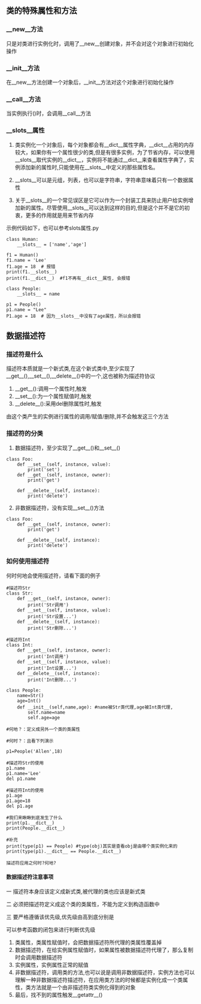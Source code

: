 ## 类的特殊属性和方法

### __new__方法
只是对类进行实例化时，调用了__new__创建对象，并不会对这个对象进行初始化操作

### __init__方法
在__new__方法创建一个对象后，__init__方法对这个对象进行初始化操作

### __call__方法

当实例执行()时，会调用__call__方法

### __slots__属性

1. 类实例化一个对象后，每个对象都会有__dict__属性字典，\_\_dict__占用的内存较大，如果你有一个属性很少的类,但是有很多实例，为了节省内存，可以使用__slots__取代实例的__dict__，实例将不能通过__dict__来查看属性字典了，实例添加新的属性时,只能使用在__slots__中定义的那些属性名。

2. __slots__可以是元组，列表，也可以是字符串，字符串意味着只有一个数据属性

2. 关于__slots__的一个常见误区是它可以作为一个封装工具来防止用户给实例增加新的属性。尽管使用__slots__可以达到这样的目的,但是这个并不是它的初衷，更多的作用就是用来节省内存

示例代码如下，也可以参考slots属性.py 
```
class Human:
    __slots__ = ['name','age']

f1 = Human()
f1.name = 'Lee'
f1.age = 18  # 报错
print(f1.__slots__) 
print(f1.__dict__)  #f1不再有__dict__属性, 会报错

class People:
    __slots__ = name
    
p1 = People()
p1.name = "Lee"
P1.age = 18  # 因为__slots__中没有了age属性，所以会报错
```

## 数据描述符
### 描述符是什么
描述符本质就是一个新式类,在这个新式类中,至少实现了__get__(),\_\_set__(),\_\_delete__()中的一个,这也被称为描述符协议
1. \_\_get__():调用一个属性时,触发
2. \_\_set__():为一个属性赋值时,触发
3. \_\_delete__():采用del删除属性时,触发

由这个类产生的实例进行属性的调用/赋值/删除,并不会触发这三个方法

### 描述符的分类
1. 数据描述符，至少实现了__get__()和__set__()
```
class Foo:
    def __set__(self, instance, value):
        print('set')
    def __get__(self, instance, owner):
        print('get')
    
    def __delete__(self, instance):
        print('delete')

```
2. 非数据描述符，没有实现__set__()方法
```
class Foo:
    def __get__(self, instance, owner):
        print('get')
        
    def __delete__(self, instance):
        print('delete')        

```

### 如何使用描述符

何时何地会使用描述符，请看下面的例子
```
#描述符Str
class Str:
    def __get__(self, instance, owner):
        print('Str调用')
    def __set__(self, instance, value):
        print('Str设置...')
    def __delete__(self, instance):
        print('Str删除...')

#描述符Int
class Int:
    def __get__(self, instance, owner):
        print('Int调用')
    def __set__(self, instance, value):
        print('Int设置...')
    def __delete__(self, instance):
        print('Int删除...')

class People:
    name=Str()
    age=Int()
    def __init__(self,name,age): #name被Str类代理,age被Int类代理,
        self.name=name
        self.age=age

#何地？：定义成另外一个类的类属性

#何时？：且看下列演示

p1=People('Allen',18)

#描述符Str的使用
p1.name
p1.name='Lee'
del p1.name

#描述符Int的使用
p1.age
p1.age=18
del p1.age

#我们来瞅瞅到底发生了什么
print(p1.__dict__)
print(People.__dict__)

#补充
print(type(p1) == People) #type(obj)其实是查看obj是由哪个类实例化来的
print(type(p1).__dict__ == People.__dict__)

描述符应用之何时?何地?
```

#### 数据描述符注意事项

一 描述符本身应该定义成新式类,被代理的类也应该是新式类

二 必须把描述符定义成这个类的类属性，不能为定义到构造函数中

三 要严格遵循该优先级,优先级由高到底分别是

可以参考函数的闭包来进行判断优先级

1. 类属性，类属性赋值时，会把数据描述符所代理的类属性覆盖掉
2. 数据描述符，在给实例属性赋值时，如果属性被数据描述符代理了，那么复制时会调用数据描述符
3. 实例属性，实例属性正常的赋值
4. 非数据描述符，调用类的方法,也可以说是调用非数据描述符，实例方法也可以理解一种非数据描述符描述符，在应用类方法的时候都是实例化成一个类属性，类方法就是一个由非描述符类实例化得到的对象
5. 最后，找不到的属性触发__getattr__()


